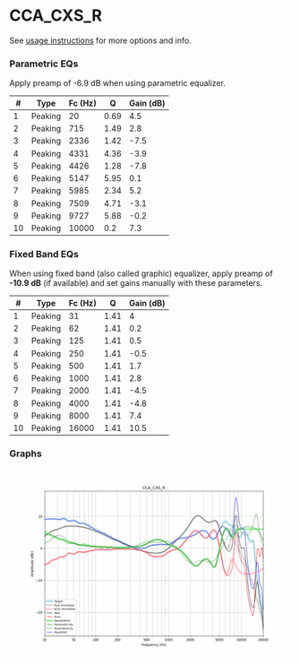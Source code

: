 # CCA_CXS_R
See [usage instructions](https://github.com/jaakkopasanen/AutoEq#usage) for more options and info.

### Parametric EQs
Apply preamp of -6.9 dB when using parametric equalizer.

|   # | Type    |   Fc (Hz) |    Q |   Gain (dB) |
|-----|---------|-----------|------|-------------|
|   1 | Peaking |        20 | 0.69 |         4.5 |
|   2 | Peaking |       715 | 1.49 |         2.8 |
|   3 | Peaking |      2336 | 1.42 |        -7.5 |
|   4 | Peaking |      4331 | 4.36 |        -3.9 |
|   5 | Peaking |      4426 | 1.28 |        -7.8 |
|   6 | Peaking |      5147 | 5.95 |         0.1 |
|   7 | Peaking |      5985 | 2.34 |         5.2 |
|   8 | Peaking |      7509 | 4.71 |        -3.1 |
|   9 | Peaking |      9727 | 5.88 |        -0.2 |
|  10 | Peaking |     10000 | 0.2  |         7.3 |

### Fixed Band EQs
When using fixed band (also called graphic) equalizer, apply preamp of **-10.9 dB** (if available) and set gains manually with these parameters.

|   # | Type    |   Fc (Hz) |    Q |   Gain (dB) |
|-----|---------|-----------|------|-------------|
|   1 | Peaking |        31 | 1.41 |         4   |
|   2 | Peaking |        62 | 1.41 |         0.2 |
|   3 | Peaking |       125 | 1.41 |         0.5 |
|   4 | Peaking |       250 | 1.41 |        -0.5 |
|   5 | Peaking |       500 | 1.41 |         1.7 |
|   6 | Peaking |      1000 | 1.41 |         2.8 |
|   7 | Peaking |      2000 | 1.41 |        -4.5 |
|   8 | Peaking |      4000 | 1.41 |        -4.8 |
|   9 | Peaking |      8000 | 1.41 |         7.4 |
|  10 | Peaking |     16000 | 1.41 |        10.5 |

### Graphs
![](./CCA_CXS_R.png)
